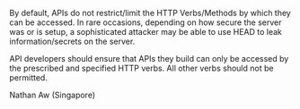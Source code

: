 By default, APIs do not restrict/limit the HTTP Verbs/Methods by which they can be accessed. In rare occasions, depending on how secure the server was or is setup, a sophisticated attacker may be able to use HEAD to leak information/secrets on the server.

API developers should ensure that APIs they build can only be accessed by the prescribed and specified HTTP verbs. All other verbs should not be permitted.  

Nathan Aw
(Singapore)
